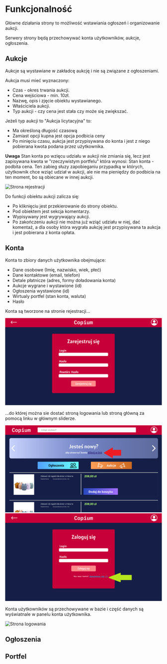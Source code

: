# Funkcjonalność

Główne działania strony to możliwość wstawiania ogłoszeń i organizowanie aukcji.

Serwery strony będą przechowywać konta użytkowników, aukcje, ogłoszenia.

<h2>Aukcje</h2>

Aukcje są wystawiane w zakładcę aukcję i nie są związane z ogłoszeniami.

Aukcja musi mieć wyznaczony:

* Czas - okres trwania aukcji.
* Cena wejściowa - min. 10zł.
* Nazwę, opis i zjęcie obiektu wystawianego.
* Właściciela aukcji.
* Typ aukcji - czy cena jest stała czy może się zwiększać.

Jeżeli typ aukcji to "Aukcja licytacyjna" to:

* Ma określoną długość czasową
* Zamiast opcji kupna jest opcja podbicia ceny
* Po minięciu czasu, aukcja jest przypisywana do konta i jest z niego pobierana kwota podana przez użytkownika.

**Uwaga**
Stan konta po wzięcu udziału w aukcji nie zmiania się, lecz jest zapisywana kwota w "rzeczywistym portfelu" która wynosi: Stan konta - podbita cena. Ten zabieg słuzy zapobieganiu przypadką w których, użytkownik chce wziąć udział w aukcji, ale nie ma pieniędzy do podbicia na ten moment, bo są obiecane w innej aukcji.

<img src="../graphic/md_graphics/Schemat_działania_portfela.png" alt="Strona rejestracji"/>



Do funkcji obiektu aukcji zalicza się:

* Po kliknięciu jest przekierowanie do strony obiektu.
* Pod obiektem jest sekcja komentarzy.
* Wypisywany jest wygrywający aukcji.
* Po zakończeniu aukcji nie można już wziąć udziału w niej, dać komentaż, a dla osoby która wygrała aukcję jest przypisywana ta aukcja i jest pobierana z konta opłata.
<h2>Konta</h2>

Konta to zbiory danych użytkownika obejmujące:
* Dane osobowe (Imię, nazwisko, wiek, płeć)
* Dane kontaktowe (email, telefon)
* Detale płatnicze (adres, formy doładowania konta)
* Aukcje wygrane i wystawione (id)
* Ogłoszenia wystawione (id)
* Wirtualy portfel (stan konta, waluta)
* Hasło

Konta są tworzone na stronie rejestracji...

<img src="../graphic/alpha/Register.png" alt="Strona rejestracji"/>

...do której można sie dostać stroną logowania lub stroną główną za pomocą linku w głównym sliderze.


<img src="../graphic/md_graphics/funk_home.png" alt="Strona główna"/>


<img src="../graphic/md_graphics/funk_log.png" alt="Strona logowania"/>

Konta użytkowników są przechowywane w bazie i część danych są wyświatnale w panelu konta użytkownika.

<img src="../graphic/alpha/.png" alt="Strona logowania"/>

<h2>Ogłoszenia</h2>


<h2>Portfel</h2>


